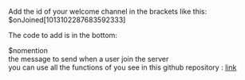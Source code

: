 Add the id of your welcome channel in the brackets like this: $onJoined[1013102287683592333]

The code to add is in the bottom:

$nomention
<br>the message to send when a user join the server<br>
you can use all the functions of you see in this github repository : [link](https://github.com/NilPointer-Software/bdfd-wiki/blob/dev/src/CHANGELOG.md)
